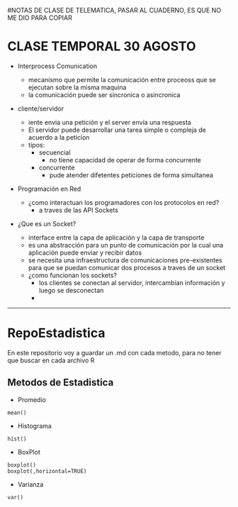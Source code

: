 #NOTAS DE CLASE DE TELEMATICA, PASAR AL CUADERNO, ES QUE NO ME DIO PARA COPIAR
# CLASE TEMPORAL 30 AGOSTO 
- Interprocess Comunication 
  + mecanismo que permite la comunicación entre proceoss que se ejecutan sobre la misma maquina
  + la comunicación puede ser sincronica o asincronica
- cliente/servidor
  + iente envia una petición y el server envía una respuesta 
  + El servidor puede desarrollar una tarea simple o compleja de acuerdo a la peticion
  + tipos:
     - secuencial
        + no tiene capacidad de operar de forma concurrente 
     - concurrente
        + pude atender difetentes peticiones de forma simultanea
- Programación en Red 
  + ¿como interactuan los programadores con los protocolos en red?
    - a traves de las API Sockets
     
- ¿Que es un Socket?
  + interface entre la capa de aplicación y la capa de transporte
  + es una abstracción para un punto de comunicación por la cual una aplicación puede enviar y recibir datos
  + se necesita una infraestructura de comunicaciones pre-existentes para que se puedan comunicar dos procesos a traves de un socket
  + ¿como funcionan los sockets?
    - los clientes se conectan al servidor, intercambian información y luego se desconectan 
    -
--------------  
# RepoEstadistica
En este repositorio voy a guardar un .md con cada metodo, para no tener que buscar en cada archivo R

## Metodos de Estadistica
- Promedio 
~~~
mean()
~~~
- Histograma
~~~
hist()
~~~
- BoxPlot
~~~
boxplot()
boxplot(,horizontal=TRUE)
~~~
- Varianza
~~~
var()
~~~
